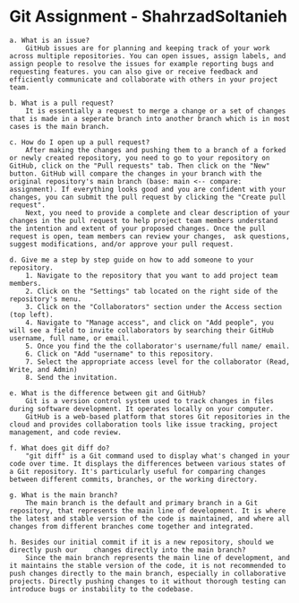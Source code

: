 # Git Assignment - ShahrzadSoltanieh

    a. What is an issue?
        GitHub issues are for planning and keeping track of your work across multiple repositories. You can open issues, assign labels, and assign people to resolve the issues for example reporting bugs and requesting features. you can also give or receive feedback and efficiently communicate and collaborate with others in your project team.

    b. What is a pull request?
        It is essentially a request to merge a change or a set of changes that is made in a seperate branch into another branch which is in most cases is the main branch.

    c. How do I open up a pull request?
        After making the changes and pushing them to a branch of a forked or newly created repository, you need to go to your repository on GitHub, click on the "Pull requests" tab. Then click on the "New" button. GitHub will compare the changes in your branch with the original repository's main branch (base: main <-- compare: assignment). If everything looks good and you are confident with your changes, you can submit the pull request by clicking the "Create pull request".
        Next, you need to provide a complete and clear description of your changes in the pull request to help project team members understand the intention and extent of your proposed changes. Once the pull request is open, team members can review your changes,  ask questions, suggest modifications, and/or approve your pull request. 

    d. Give me a step by step guide on how to add someone to your repository.
        1. Navigate to the repository that you want to add project team members.
        2. Click on the "Settings" tab located on the right side of the repository's menu.
        3. Click on the "Collaborators" section under the Access section (top left).
        4. Navigate to "Manage access", and click on "Add people", you will see a field to invite collaborators by searching their GitHub username, full name, or email.
        5. Once you find the the collaborator's username/full name/ email.
        6. Click on "Add "username" to this repository.
        7. Select the appropriate access level for the collaborator (Read, Write, and Admin) 
        8. Send the invitation.

    e. What is the difference between git and GitHub?
        Git is a version control system used to track changes in files during software development. It operates locally on your computer.
        GitHub is a web-based platform that stores Git repositories in the cloud and provides collaboration tools like issue tracking, project management, and code review.

    f. What does git diff do?
        "git diff" is a Git command used to display what's changed in your code over time. It displays the differences between various states of a Git repository. It's particularly useful for comparing changes between different commits, branches, or the working directory.

    g. What is the main branch?
        The main branch is the default and primary branch in a Git repository, that represents the main line of development. It is where the latest and stable version of the code is maintained, and where all changes from different branches come together and integrated.
        
    h. Besides our initial commit if it is a new repository, should we directly push our    changes directly into the main branch?
        Since the main branch represents the main line of development, and it maintains the stable version of the code, it is not recommended to push changes directly to the main branch, especially in collaborative projects. Directly pushing changes to it without thorough testing can introduce bugs or instability to the codebase.
